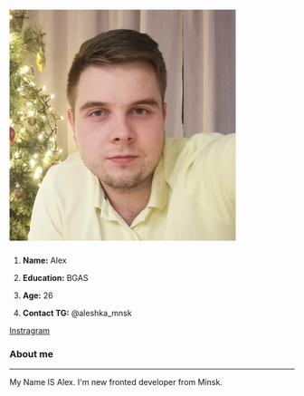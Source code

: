 # ![](/assets/img/cv.jpg) #


1.  **Name:** Alex

2.  **Education:** BGAS

3.  **Age:** 26

4.  **Contact TG:** @aleshka_mnsk

[Instragram](https://www.instagram.com/leshkalp)

### About me ###
-------------
My Name IS Alex. I'm new fronted developer from Minsk. 
